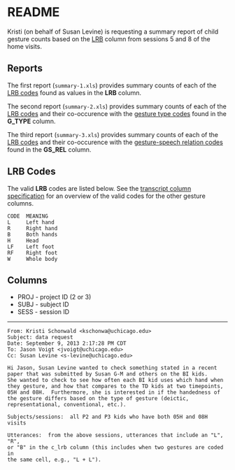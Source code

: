 # README

Kristi (on behalf of Susan Levine) is requesting a summary report of child gesture counts based on the [LRB](http://joyrexus.spc.uchicago.edu/ldp/docs/specs/transcript/columns/lrb.html) column from sessions 5 and 8 of the home visits.


## Reports

The first report (`summary-1.xls`) provides summary counts of each of the [LRB codes](http://joyrexus.spc.uchicago.edu/ldp/docs/specs/transcript/columns/lrb.html) found as values in the **LRB** column.

The second report (`summary-2.xls`) provides summary counts of each of the [LRB codes](http://joyrexus.spc.uchicago.edu/ldp/docs/specs/transcript/columns/lrb.html) and their co-occurence with the [gesture type codes](http://joyrexus.spc.uchicago.edu/ldp/docs/specs/transcript/columns/g_type.html) found in the **G_TYPE** column.

The third report (`summary-3.xls`) provides summary counts of each of the [LRB codes](http://joyrexus.spc.uchicago.edu/ldp/docs/specs/transcript/columns/lrb.html) and their co-occurence with the [gesture-speech relation codes](http://joyrexus.spc.uchicago.edu/ldp/docs/specs/transcript/columns/gs_rel.html) found in the **GS_REL** column.


## LRB Codes

The valid **LRB** codes are listed below. See the [transcript column
specification](http://joyrexus.spc.uchicago.edu/ldp/docs/specs/transcript/) for
an overview of the valid codes for the other gesture columns.

    CODE  MEANING
    L     Left hand
    R     Right hand
    B     Both hands
    H     Head
    LF    Left foot
    RF    Right foot
    W     Whole body


## Columns

* PROJ - project ID (2 or 3)
* SUBJ - subject ID
* SESS - session ID


---

    From: Kristi Schonwald <kschonwa@uchicago.edu>
    Subject: data request
    Date: September 9, 2013 2:17:28 PM CDT
    To: Jason Voigt <jvoigt@uchicago.edu>
    Cc: Susan Levine <s-levine@uchicago.edu>

    Hi Jason, Susan Levine wanted to check something stated in a recent 
    paper that was submitted by Susan G-M and others on the BI kids.  
    She wanted to check to see how often each BI kid uses which hand when 
    they gesture, and how that compares to the TD kids at two timepoints, 
    05H and 08H.  Furthermore, she is interested in if the handedness of 
    the gesture differs based on the type of gesture (deictic, 
    representational, conventional, etc.).  

    Subjects/sessions:  all P2 and P3 kids who have both 05H and 08H visits

    Utterances:  from the above sessions, utterances that include an "L", "R", 
    or "B" in the c_lrb column (this includes when two gestures are coded in 
    the same cell, e.g., "L + L").  
